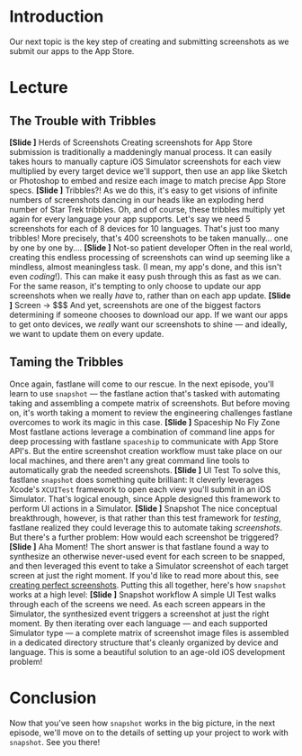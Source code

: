 # Introduction
Our next topic is the key step of creating and submitting screenshots as we submit our apps to the App Store. 
# Lecture
## The Trouble with Tribbles
**[Slide ]** Herds of Screenshots
Creating screenshots for App Store submission is traditionally a maddeningly manual process. It can easily takes hours to manually capture iOS Simulator screenshots for each view multiplied by every target device we'll support, then use an app like Sketch or Photoshop to embed and resize each image to match precise App Store specs. 
**[Slide ]** Tribbles?!
As we do this, it's easy to get visions of infinite numbers of screenshots dancing in our heads like an exploding herd number of Star Trek tribbles. Oh, and of course, these tribbles multiply yet again for every language your app supports. Let's say we need 5 screenshots for each of 8 devices for 10 languages. That's just too many tribbles! More precisely, that's 400 screenshots to be taken manually… one by one by one by….
**[Slide ]** Not-so patient developer
Often in the real world, creating this endless processing of screenshots can wind up seeming like a mindless, almost meaningless task. (I mean, my app's done, and this isn't even *coding*!). This can make it easy push through this as fast as we can. For the same reason, it's tempting to only choose to update our app screenshots when we really *have* to, rather than on each app update.
**[Slide ]** Screen -\> $$$
And yet, screenshots are one of the biggest factors determining if someone chooses to download our app. If we want our apps to get onto devices, we *really* want our screenshots to shine — and ideally, we want to update them on every update.
## Taming the Tribbles
Once again, fastlane will come to our rescue. In the next episode, you'll learn to use  `snapshot` — the fastlane action that's tasked with automating taking and assembling a compete matrix of screenshots. 
But before moving on, it's worth taking a moment to review the engineering challenges fastlane overcomes to work its magic in this case.
**[Slide ]** Spaceship No Fly Zone
Most fastlane actions leverage a combination of command line apps for deep processing with fastlane `spaceship` to communicate with App Store API's. But the entire screenshot creation workflow must take place on our local machines, and there aren't any great command line tools to automatically grab the needed screenshots. 
**[Slide ]** UI Test
To solve this, fastlane `snapshot` does something quite brilliant: It cleverly leverages Xcode's `XCUITest` framework to open each view you'll submit in an iOS Simulator. That's logical enough, since Apple designed this framework to perform UI actions in a Simulator.
**[Slide ]**  Snapshot
The nice conceptual breakthrough, however, is that rather than this test framework for *testing*, fastlane realized they could leverage this to automate taking *screenshots*. But there's a further problem: How would each screenshot be triggered? 
**[Slide ]** Aha Moment!
The short answer is that fastlane found a way to synthesize an otherwise never-used event for each screen to be snapped, and then leveraged this event to take a Simulator screenshot of each target screen at just the right moment. If you'd like to read more about this, see [creating perfect screenshots][1].
Putting this all together, here's how `snapshot` works at a high level:
**[Slide ]** Snapshot workflow
A simple UI Test walks through each of the screens we need. As each screen appears in the Simulator, the synthesized event triggers a screenshot at just the right moment. By then iterating over each language — and each supported Simulator type — a complete matrix of screenshot image files is assembled in a dedicated directory structure that's cleanly organized by device and language. This is some a beautiful solution to an age-old iOS development problem!
# Conclusion
Now that you've seen how `snapshot` works in the big picture, in the next episode, we'll move on to the details of setting up your project to work with `snapshot`. See you there!

[1]:	https://krausefx.com/blog/creating-perfect-app-store-screenshots-of-your-ios-app "creating perfect screenshots"